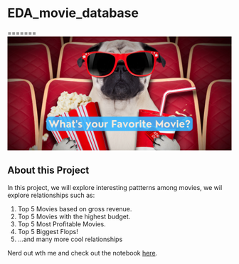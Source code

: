 # EDA_movie_database
=======
<img src="https://github.com/drjodyannjones/EDA_movie_database/blob/master/favorite_movie_header.png">

## About this Project
In this project, we will explore interesting pattterns among movies, we wil explore relationships such as:
1. Top 5 Movies based on gross revenue.
2. Top 5 Movies with the highest budget.
3. Top 5 Most Profitable Movies.
4. Top 5 Biggest Flops!
5. ...and many more cool relationships

Nerd out wth me and check out the notebook <a href="https://github.com/drjodyannjones/EDA_movie_database/blob/master/EDA_movie_database.ipynb">here</a>.
